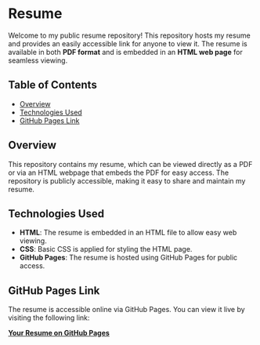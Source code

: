 # Resume

Welcome to my public resume repository! This repository hosts my resume and provides an easily accessible link for anyone to view it. The resume is available in both **PDF format** and is embedded in an **HTML web page** for seamless viewing.

## Table of Contents

- [Overview](#overview)
- [Technologies Used](#technologies-used)
- [GitHub Pages Link](#github-pages-link)

## Overview

This repository contains my resume, which can be viewed directly as a PDF or via an HTML webpage that embeds the PDF for easy access. The repository is publicly accessible, making it easy to share and maintain my resume.

## Technologies Used

- **HTML**: The resume is embedded in an HTML file to allow easy web viewing.
- **CSS**: Basic CSS is applied for styling the HTML page.
- **GitHub Pages**: The resume is hosted using GitHub Pages for public access.

## GitHub Pages Link

The resume is accessible online via GitHub Pages. You can view it live by visiting the following link:

**[Your Resume on GitHub Pages](https://kritika2964.github.io/Resume/)**


